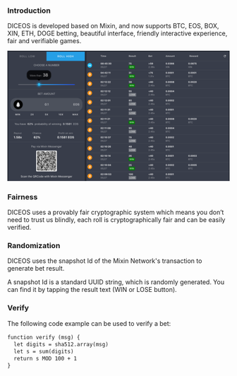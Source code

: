 ### Introduction
DICEOS is developed based on Mixin, and now supports BTC, EOS, BOX, XIN, ETH, DOGE betting, beautiful interface, friendly interactive experience, fair and verifiable games.

![Diceos](./diceos-screenshot.png)

### Fairness
DICEOS uses a provably fair cryptographic system which means you don’t need to trust us blindly, each roll is cryptographically fair and can be easily verified.


### Randomization
DICEOS uses the snapshot Id of the Mixin Network's transaction to generate bet result.

A snapshot Id is a standard UUID string, which is randomly generated. You can find it by tapping the result text (WIN or LOSE button).

### Verify
The following code example can be used to verify a bet:
```
function verify (msg) {
  let digits = sha512.array(msg)
  let s = sum(digits)
  return s MOD 100 + 1
}
```